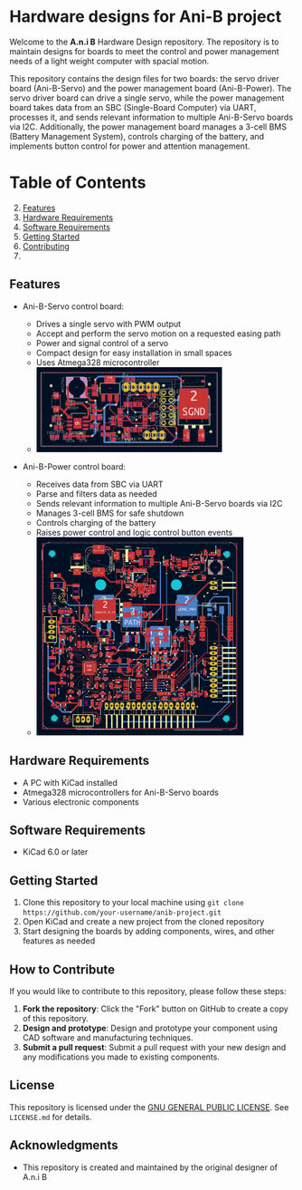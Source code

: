 Hardware designs for Ani-B project
=======================
Welcome to the **A.n.i B** Hardware Design repository. The repository is to maintain designs for boards to meet the control and power management needs of a light weight computer with spacial motion.

This repository contains the design files for two boards: the servo driver board (Ani-B-Servo) and the power management board (Ani-B-Power). The servo driver board can drive a single servo, while the power management board takes data from an SBC (Single-Board Computer) via UART, processes it, and sends relevant information to multiple Ani-B-Servo boards via I2C. Additionally, the power management board manages a 3-cell BMS (Battery Management System), controls charging of the battery, and implements button control for power and attention management.

**Table of Contents**
=======================
2. [Features](#features)
3. [Hardware Requirements](#hardware-requirements)
4. [Software Requirements](#software-requirements)
5. [Getting Started](#getting-started)
6. [Contributing](#contributing)
7. 
**Features**
-------------

* Ani-B-Servo control board:
	+ Drives a single servo with PWM output
	+ Accept and perform the servo motion on a requested easing path
	+ Power and signal control of a servo
	+ Compact design for easy installation in small spaces
	+ Uses Atmega328 microcontroller
    + <img src="assets/screenshots/servodriver.png" alt="Servo Driver PCB" style="height:150px;"/>

* Ani-B-Power control board:
	+ Receives data from SBC via UART 
	+ Parse and filters data as needed
	+ Sends relevant information to multiple Ani-B-Servo boards via I2C 
	+ Manages 3-cell BMS for safe shutdown
	+ Controls charging of the battery
	+ Raises power control and logic control button events
    + <img src="assets/screenshots/powercontroller.png" alt="Power Controller Board" style="height:350px;"/>

**Hardware Requirements**
-------------------------

* A PC with KiCad installed
* Atmega328 microcontrollers for Ani-B-Servo boards
* Various electronic components

**Software Requirements**
-------------------------

* KiCad 6.0 or later

**Getting Started**
-------------------

1. Clone this repository to your local machine using `git clone 
https://github.com/your-username/anib-project.git`
2. Open KiCad and create a new project from the cloned repository
3. Start designing the boards by adding components, wires, and other features as needed

**How to Contribute**
--------------------

If you would like to contribute to this repository, please follow these steps:

1. **Fork the repository**: Click the "Fork" button on GitHub to create a copy of this 
repository.
2. **Design and prototype**: Design and prototype your component using CAD software and 
manufacturing techniques.
3. **Submit a pull request**: Submit a pull request with your new design and any modifications 
you made to existing components.

**License**
-----------

This repository is licensed under the [GNU GENERAL PUBLIC LICENSE](https://github.com/itej89/ani_b_mech_designs/blob/main/LICENSE). See 
`LICENSE.md` for details.

**Acknowledgments**
------------------

* This repository is created and maintained by the original designer of A.n.i B
